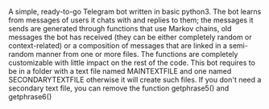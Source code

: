 A simple, ready-to-go Telegram bot written in basic python3.
The bot learns from messages of users it chats with and replies to them; the messages it sends are generated through functions that use Markov chains, old messages the bot has received (they can be either completely random or context-related) or a composition of messages that are linked in a semi-random manner from one or more files.
The functions are completely customizable with little impact on the rest of the code.
This bot requires to be in a folder with a text file named MAINTEXTFILE and one named SECONDARYTEXTFILE otherwise it will create such files. If you don't need a secondary text file, you can remove the function getphrase5() and getphrase6()
